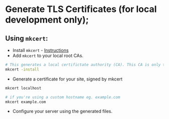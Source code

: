 # Generate TLS Certificates (for local development only);

## Using `mkcert`:

- Install `mkcert` - [Instructions](/Software%20Installation%20Guide.md#mkcert)
- Add `mkcert` to your local root CAs.

```bash
# This generates a local certifictate authority (CA). This CA is only trusted locally in your device
mkcert -install
```

- Generate a certificate for your site, signed by mkcert

```bash
mkcert localhost

# if you're using a custom hostname eg. example.com
mkcert example.com
```

- Configure your server using the generated files.
